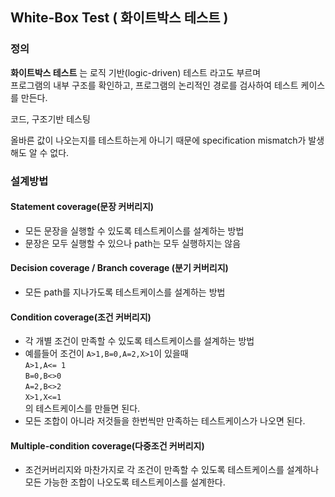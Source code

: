 ## White-Box Test ( 화이트박스 테스트 )

### 정의
**화이트박스 테스트** 는 로직 기반(logic-driven) 테스트 라고도 부르며  
프로그램의 내부 구조를 확인하고, 프로그램의 논리적인 경로를 검사하여 테스트 케이스를 만든다.

코드, 구조기반 테스팅

올바른 값이 나오는지를 테스트하는게 아니기 때문에 specification mismatch가 발생해도 알 수 없다.

### 설계방법

#### Statement coverage(문장 커버리지)
- 모든 문장을 실행할 수 있도록 테스트케이스를 설계하는 방법
- 문장은 모두 실행할 수 있으나 path는 모두 실행하지는 않음

#### Decision coverage / Branch coverage (분기 커버리지)
- 모든 path를 지나가도록 테스트케이스를 설계하는 방법

#### Condition coverage(조건 커버리지)
- 각 개별 조건이 만족할 수 있도록 테스트케이스를 설계하는 방법
- 예를들어 조건이 `A>1,B=0,A=2,X>1`이 있을때  
  `A>1,A<= 1`  
  `B=0,B<>0`  
  `A=2,B<>2`  
  `X>1,X<=1`  
  의 테스트케이스를 만들면 된다.
- 모든 조합이 아니라 저것들을 한번씩만 만족하는 테스트케이스가 나오면 된다.

#### Multiple-condition coverage(다중조건 커버리지)

- 조건커버리지와 마찬가지로 각 조건이 만족할 수 있도록 테스트케이스를 설계하나  
  모든 가능한 조합이 나오도록 테스트케이스를 설계한다.
